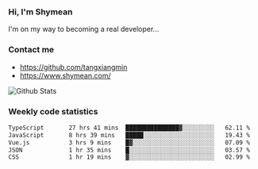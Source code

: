 ### Hi, I'm Shymean

I'm on my way to becoming a real developer...

### Contact me

- <https://github.com/tangxiangmin>
- <https://www.shymean.com/>

![Github Stats](https://github-readme-stats.vercel.app/api?username=tangxiangmin&show_icons=true&theme=dark)


###  Weekly code statistics

<!--START_SECTION:waka-->

```txt
TypeScript       27 hrs 41 mins  ███████████████▓░░░░░░░░░   62.11 %
JavaScript       8 hrs 39 mins   █████░░░░░░░░░░░░░░░░░░░░   19.43 %
Vue.js           3 hrs 9 mins    █▓░░░░░░░░░░░░░░░░░░░░░░░   07.09 %
JSON             1 hr 35 mins    █░░░░░░░░░░░░░░░░░░░░░░░░   03.57 %
CSS              1 hr 19 mins    ▓░░░░░░░░░░░░░░░░░░░░░░░░   02.99 %
```

<!--END_SECTION:waka-->